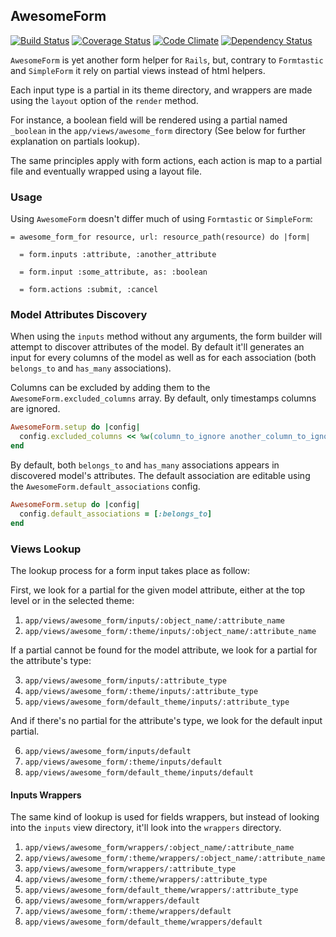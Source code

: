 ## AwesomeForm

[![Build Status](https://travis-ci.org/abe33/awesome_form.png)](https://travis-ci.org/abe33/awesome_form)
[![Coverage Status](https://coveralls.io/repos/abe33/awesome_form/badge.png)](https://coveralls.io/r/abe33/awesome_form)
[![Code Climate](https://codeclimate.com/github/abe33/awesome_form.png)](https://codeclimate.com/github/abe33/awesome_form)
[![Dependency Status](https://gemnasium.com/abe33/awesome_form.png)](https://gemnasium.com/abe33/awesome_form)

`AwesomeForm` is yet another form helper for `Rails`, but, contrary to `Formtastic` and `SimpleForm` it rely on partial views instead of html helpers.

Each input type is a partial in its theme directory, and wrappers are made using the `layout` option of the `render` method.

For instance, a boolean field will be rendered using a partial named `_boolean` in the `app/views/awesome_form` directory (See below for further explanation on partials lookup).

The same principles apply with form actions, each action is map to a partial file and eventually wrapped using a layout file.

### Usage

Using `AwesomeForm` doesn't differ much of using `Formtastic` or `SimpleForm`:

```haml
= awesome_form_for resource, url: resource_path(resource) do |form|

  = form.inputs :attribute, :another_attribute

  = form.input :some_attribute, as: :boolean

  = form.actions :submit, :cancel
```

### Model Attributes Discovery

When using the `inputs` method without any arguments, the form builder will attempt to discover attributes of the model. By default it'll generates an input for every columns of the model as well as for each association (both `belongs_to` and `has_many` associations).

Columns can be excluded by adding them to the `AwesomeForm.excluded_columns` array. By default, only timestamps columns are ignored.

```ruby
AwesomeForm.setup do |config|
  config.excluded_columns << %w(column_to_ignore another_column_to_ignore)
end
```

By default, both `belongs_to` and `has_many` associations appears in discovered model's attributes. The default association are editable using
the `AwesomeForm.default_associations` config.

```ruby
AwesomeForm.setup do |config|
  config.default_associations = [:belongs_to]
end
```

### Views Lookup

The lookup process for a form input takes place as follow:

First, we look for a partial for the given model attribute, either
at the top level or in the selected theme:

  1. `app/views/awesome_form/inputs/:object_name/:attribute_name`
  2. `app/views/awesome_form/:theme/inputs/:object_name/:attribute_name`

If a partial cannot be found for the model attribute, we look for a
partial for the attribute's type:

  3. `app/views/awesome_form/inputs/:attribute_type`
  4. `app/views/awesome_form/:theme/inputs/:attribute_type`
  5. `app/views/awesome_form/default_theme/inputs/:attribute_type`

And if there's no partial for the attribute's type, we look for the
default input partial.

  6. `app/views/awesome_form/inputs/default`
  7. `app/views/awesome_form/:theme/inputs/default`
  8. `app/views/awesome_form/default_theme/inputs/default`

#### Inputs Wrappers

The same kind of lookup is used for fields wrappers, but instead of looking into the `inputs` view directory, it'll look into the `wrappers` directory.

  1. `app/views/awesome_form/wrappers/:object_name/:attribute_name`
  2. `app/views/awesome_form/:theme/wrappers/:object_name/:attribute_name`
  3. `app/views/awesome_form/wrappers/:attribute_type`
  4. `app/views/awesome_form/:theme/wrappers/:attribute_type`
  5. `app/views/awesome_form/default_theme/wrappers/:attribute_type`
  6. `app/views/awesome_form/wrappers/default`
  7. `app/views/awesome_form/:theme/wrappers/default`
  8. `app/views/awesome_form/default_theme/wrappers/default`
